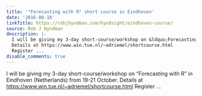 ```yaml
---
title: '"Forecasting with R" short course in Eindhoven'
date: '2016-08-18'
linkTitle: https://robjhyndman.com/hyndsight/eindhoven-course/
source: Rob J Hyndman
description: |-
  I will be giving my 3-day short-course/workshop on &ldquo;Forecasting with R&rdquo; in Eindhoven (Netherlands) from 19-21 October.
  Details at https://www.win.tue.nl/~adriemel/shortcourse.html
  Register ...
disable_comments: true
---
```

I will be giving my 3-day short-course/workshop on &ldquo;Forecasting with R&rdquo; in Eindhoven (Netherlands) from 19-21 October.
Details at https://www.win.tue.nl/~adriemel/shortcourse.html
Register ...